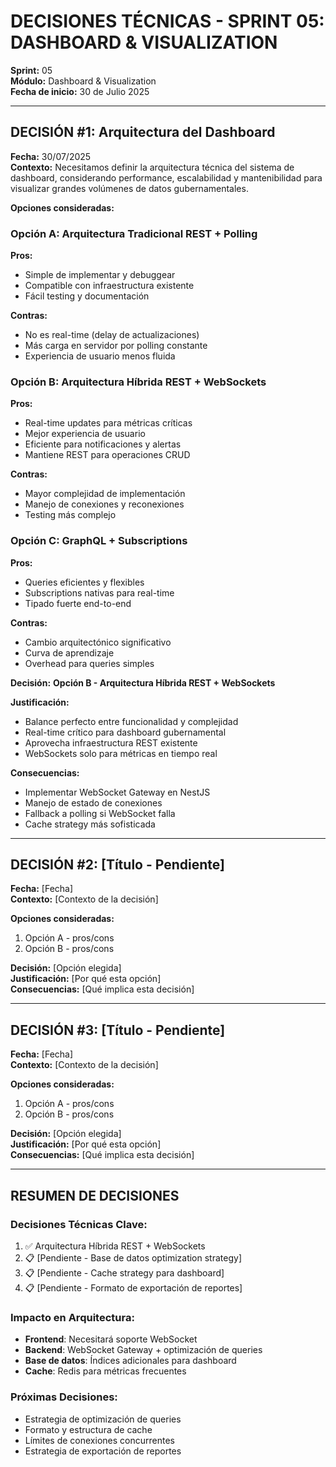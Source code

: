 # DECISIONES TÉCNICAS - SPRINT 05: DASHBOARD & VISUALIZATION

**Sprint:** 05  
**Módulo:** Dashboard & Visualization  
**Fecha de inicio:** 30 de Julio 2025  

---

## DECISIÓN #1: Arquitectura del Dashboard

**Fecha:** 30/07/2025  
**Contexto:** Necesitamos definir la arquitectura técnica del sistema de dashboard, considerando performance, escalabilidad y mantenibilidad para visualizar grandes volúmenes de datos gubernamentales.

**Opciones consideradas:**

### Opción A: Arquitectura Tradicional REST + Polling
**Pros:**
- Simple de implementar y debuggear
- Compatible con infraestructura existente
- Fácil testing y documentación

**Contras:**
- No es real-time (delay de actualizaciones)
- Más carga en servidor por polling constante
- Experiencia de usuario menos fluida

### Opción B: Arquitectura Híbrida REST + WebSockets
**Pros:**
- Real-time updates para métricas críticas
- Mejor experiencia de usuario
- Eficiente para notificaciones y alertas
- Mantiene REST para operaciones CRUD

**Contras:**
- Mayor complejidad de implementación
- Manejo de conexiones y reconexiones
- Testing más complejo

### Opción C: GraphQL + Subscriptions
**Pros:**
- Queries eficientes y flexibles
- Subscriptions nativas para real-time
- Tipado fuerte end-to-end

**Contras:**
- Cambio arquitectónico significativo
- Curva de aprendizaje
- Overhead para queries simples

**Decisión:** **Opción B - Arquitectura Híbrida REST + WebSockets**

**Justificación:**
- Balance perfecto entre funcionalidad y complejidad
- Real-time crítico para dashboard gubernamental
- Aprovecha infraestructura REST existente
- WebSockets solo para métricas en tiempo real

**Consecuencias:**
- Implementar WebSocket Gateway en NestJS
- Manejo de estado de conexiones
- Fallback a polling si WebSocket falla
- Cache strategy más sofisticada

---

## DECISIÓN #2: [Título - Pendiente]

**Fecha:** [Fecha]  
**Contexto:** [Contexto de la decisión]

**Opciones consideradas:**
1. Opción A - pros/cons
2. Opción B - pros/cons

**Decisión:** [Opción elegida]  
**Justificación:** [Por qué esta opción]  
**Consecuencias:** [Qué implica esta decisión]

---

## DECISIÓN #3: [Título - Pendiente]

**Fecha:** [Fecha]  
**Contexto:** [Contexto de la decisión]

**Opciones consideradas:**
1. Opción A - pros/cons
2. Opción B - pros/cons

**Decisión:** [Opción elegida]  
**Justificación:** [Por qué esta opción]  
**Consecuencias:** [Qué implica esta decisión]

---

## RESUMEN DE DECISIONES

### **Decisiones Técnicas Clave:**
1. ✅ Arquitectura Híbrida REST + WebSockets
2. 📋 [Pendiente - Base de datos optimization strategy]
3. 📋 [Pendiente - Cache strategy para dashboard]
4. 📋 [Pendiente - Formato de exportación de reportes]

### **Impacto en Arquitectura:**
- **Frontend**: Necesitará soporte WebSocket
- **Backend**: WebSocket Gateway + optimización de queries
- **Base de datos**: Índices adicionales para dashboard
- **Cache**: Redis para métricas frecuentes

### **Próximas Decisiones:**
- Estrategia de optimización de queries
- Formato y estructura de cache
- Límites de conexiones concurrentes
- Estrategia de exportación de reportes